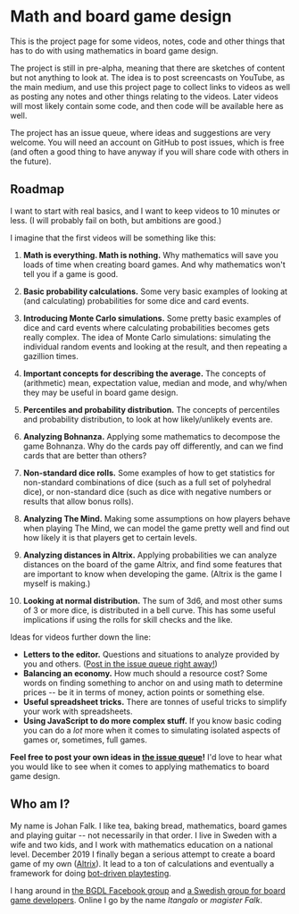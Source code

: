 # Math and board game design

This is the project page for some videos, notes, code and other things that has to do with using mathematics in board game design.

The project is still in pre-alpha, meaning that there are sketches of content but not anything to look at. The idea is to post screencasts on YouTube, as the main medium, and use this project page to collect links to videos as well as posting any notes and other things relating to the videos. Later videos will most likely contain some code, and then code will be available here as well.

The project has an issue queue, where ideas and suggestions are very welcome. You will need an account on GitHub to post issues, which is free (and often a good thing to have anyway if you will share code with others in the future).

## Roadmap

I want to start with real basics, and I want to keep videos to 10 minutes or less. (I will probably fail on both, but ambitions are good.)

I imagine that the first videos will be something like this:

1. **Math is everything. Math is nothing.** Why mathematics will save you loads of time when creating board games. And why mathematics won't tell you if a game is good.
2. **Basic probability calculations.** Some very basic examples of looking at (and calculating) probabilities for some dice and card events.
3. **Introducing Monte Carlo simulations.** Some pretty basic examples of dice and card events where calculating probabilities becomes gets really complex. The idea of Monte Carlo simulations: simulating the individual random events and looking at the result, and then repeating a gazillion times.
4. **Important concepts for describing the average.** The concepts of (arithmetic) mean, expectation value, median and mode, and why/when they may be useful in board game design.
5. **Percentiles and probability distribution.** The concepts of percentiles and probability distribution, to look at how likely/unlikely events are.


6. **Analyzing Bohnanza.** Applying some mathematics to decompose the game Bohnanza. Why do the cards pay off differently, and can we find cards that are better than others?
7. **Non-standard dice rolls.** Some examples of how to get statistics for non-standard combinations of dice (such as a full set of polyhedral dice), or non-standard dice (such as dice with negative numbers or results that allow bonus rolls).
8. **Analyzing The Mind.** Making some assumptions on how players behave when playing The Mind, we can model the game pretty well and find out how likely it is that players get to certain levels.
9. **Analyzing distances in Altrix.** Applying probabilities we can analyze distances on the board of the game Altrix, and find some features that are important to know when developing the game. (Altrix is the game I myself is making.)
10. **Looking at normal distribution.** The sum of 3d6, and most other sums of 3 or more dice, is distributed in a bell curve. This has some useful implications if using the rolls for skill checks and the like.


Ideas for videos further down the line:

* **Letters to the editor.** Questions and situations to analyze provided by you and others. ([Post in the issue queue right away!](https://github.com/Itangalo/Math-and-board-game-design/issues))
* **Balancing an economy.** How much should a resource cost? Some words on finding something to anchor on and using math to determine prices -- be it in terms of money, action points or something else.
* **Useful spreadsheet tricks.** There are tonnes of useful tricks to simplify your work with spreadsheets.
* **Using JavaScript to do more complex stuff.** If you know basic coding you can do a _lot_ more when it comes to simulating isolated aspects of games or, sometimes, full games.

**Feel free to post your own ideas in [the issue queue](https://github.com/Itangalo/Math-and-board-game-design/issues)!** I'd love to hear what you would like to see when it comes to applying mathematics to board game design.


## Who am I?

My name is Johan Falk. I like tea, baking bread, mathematics, board games and playing guitar -- not necessarily in that order. I live in Sweden with a wife and two kids, and I work with mathematics education on a national level. December 2019 I finally began a serious attempt to create a board game of my own ([Altrix](https://github.com/Itangalo/Altrix)). It lead to a ton of calculations and eventually a framework for doing [bot-driven playtesting](https://github.com/Itangalo/Bot-Playtesting-Toolkit).

I hang around in [the BGDL Facebook group](https://www.facebook.com/groups/BGDLCommunity) and [a Swedish group for board game developers](https://www.facebook.com/groups/382791418411976). Online I go by the name _Itangalo_ or _magister Falk_.
